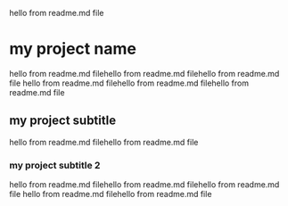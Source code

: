hello from readme.md file
# my project name 
hello from readme.md filehello from readme.md filehello from readme.md file
hello from readme.md filehello from readme.md filehello from readme.md file
## my project subtitle 
hello from readme.md filehello from readme.md file
### my project subtitle 2
hello from readme.md filehello from readme.md filehello from readme.md file
hello from readme.md filehello from readme.md file